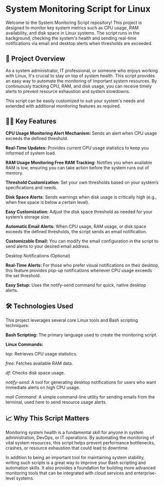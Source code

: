 # System Monitoring Script for Linux

Welcome to the System Monitoring Script repository! This project is designed to monitor key system metrics such as CPU usage, RAM availability, and disk space in Linux systems. The script runs in the background, checking the system's health and sending real-time notifications via email and desktop alerts when thresholds are exceeded.

## 🚀 Project Overview
As a system administrator, IT professional, or someone who enjoys working with Linux, it's crucial to stay on top of system health. This script provides an easy way to automate the monitoring of important system resources. By continuously tracking CPU, RAM, and disk usage, you can receive timely alerts to prevent resource exhaustion and system slowdowns.

This script can be easily customized to suit your system's needs and extended with additional monitoring features as required.

## 🧑‍💻 Key Features
**CPU Usage Monitoring Alert Mechanism:** Sends an alert when CPU usage exceeds the defined threshold.

**Real-Time Updates:** Provides current CPU usage statistics to keep you informed of system load.

**RAM Usage Monitoring Free RAM Tracking:** Notifies you when available RAM is low, ensuring you can take action before the system runs out of memory.

**Threshold Customization:** Set your own thresholds based on your system’s specifications and needs.

**Disk Space Alerts:** Sends warnings when disk usage is critically high (e.g., when free space is below a certain level).

**Easy Customization:** Adjust the disk space threshold as needed for your system’s storage size.

**Automatic Email Alerts:** When CPU usage, RAM usage, or disk space exceeds the defined thresholds, the script sends an email notification.

**Customizable Email:** You can modify the email configuration in the script to send alerts to your desired email address.

Desktop Notifications (Optional)

**Real-Time Alerts:** For those who prefer visual notifications on their desktop, this feature provides pop-up notifications whenever CPU usage exceeds the set threshold.

**Easy Setup:** Uses the notify-send command for quick, native desktop alerts.

## 🛠️ Technologies Used
This project leverages several core Linux tools and Bash scripting techniques:

**Bash Scripting:** The primary language used to create the monitoring script.

**Linux Commands:**

*top:* Retrieves CPU usage statistics.

*free:* Fetches available RAM data.

*df:* Checks disk space usage.

*notify-send:* A tool for generating desktop notifications for users who want immediate alerts on high CPU usage.

*mail Command:* A simple command-line utility for sending emails from the terminal, used here to send resource usage alerts.


## 📈 Why This Script Matters
Monitoring system health is a fundamental skill for anyone in system administration, DevOps, or IT operations. By automating the monitoring of vital system resources, this script helps prevent performance bottlenecks, crashes, or resource exhaustion that could lead to downtime.

In addition to being an important tool for maintaining system stability, writing such scripts is a great way to improve your Bash scripting and automation skills. It also provides a foundation for building more advanced monitoring tools that can be integrated with cloud services and enterprise-level systems.
